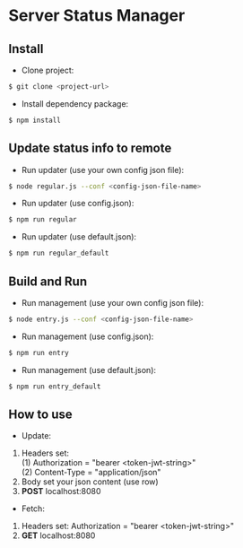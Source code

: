 # Server Status Manager #

## Install
* Clone project:
```bash 
$ git clone <project-url>
```
* Install dependency package:
```bash
$ npm install
```

## Update status info to remote
* Run updater (use your own config json file):
```bash
$ node regular.js --conf <config-json-file-name>
```
* Run updater (use config.json):
```bash
$ npm run regular
```
* Run updater (use default.json):
```bash
$ npm run regular_default
```

## Build and Run
* Run management (use your own config json file):
```bash
$ node entry.js --conf <config-json-file-name>
```
* Run management (use config.json):
```bash
$ npm run entry
```
* Run management (use default.json):
```bash
$ npm run entry_default
```

## How to use
* Update:   
1. Headers set:  
    (1) Authorization = "bearer \<token-jwt-string\>"   
    (2) Content-Type = "application/json"
2. Body set your json content (use row)
3. **POST** localhost:8080

* Fetch:  
1. Headers set: Authorization = "bearer \<token-jwt-string\>"   
2. **GET** localhost:8080
